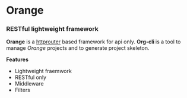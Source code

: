 # Orange
### RESTful lightweight framework

**Orange** is  a [httprouter](https://github.com/julienschmidt/httprouter) based framework for api only. <strong> Org-cli </strong> is a tool to manage  *Orange*  projects and to generate project skeleton.


**Features**
 - Lightweight fraemwork
 - RESTful only
 - Middleware
 - Filters

